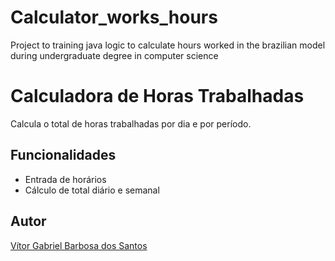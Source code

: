 # Calculator_works_hours
Project to training java logic to calculate hours worked in the brazilian model during undergraduate degree in computer science

# Calculadora de Horas Trabalhadas
Calcula o total de horas trabalhadas por dia e por período.

## Funcionalidades
- Entrada de horários
- Cálculo de total diário e semanal

## Autor
[Vítor Gabriel Barbosa dos Santos](https://github.com/TTVitor)
